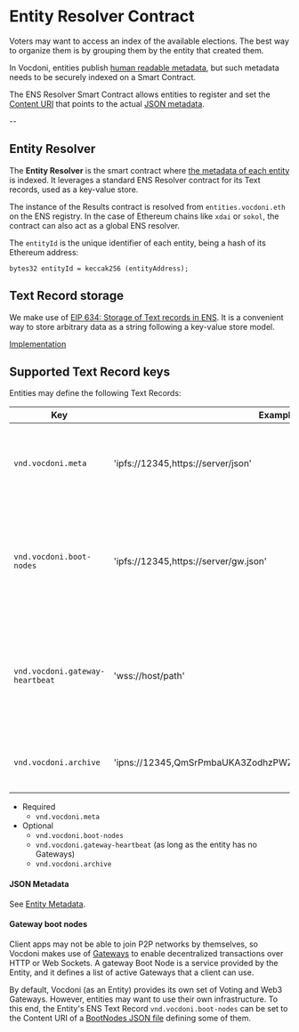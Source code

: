 # Entity Resolver Contract

Voters may want to access an index of the available elections. The best way to organize them is by grouping them by the entity that created them.

In Vocdoni, entities publish [human readable metadata](/architecture/data-schemes/entity-metadata), but such metadata needs to be securely indexed on a Smart Contract.

The ENS Resolver Smart Contract allows entities to register and set the [Content URI](/architecture/protocol/data-origins.html#content-uri) that points to the actual [JSON metadata](/architecture/data-schemes/entity-metadata).

--

## Entity Resolver

The **Entity Resolver** is the smart contract where [the metadata of each entity](/architecture/data-schemes/entity-metadata) is indexed. It leverages a standard ENS Resolver contract for its Text records, used as a key-value store.

The instance of the Results contract is resolved from `entities.vocdoni.eth` on the ENS registry. In the case of Ethereum chains like `xdai` or `sokol`, the contract can also act as a global ENS resolver. 

The `entityId` is the unique identifier of each entity, being a hash of its Ethereum address:

```solidity
bytes32 entityId = keccak256 (entityAddress);
```

## Text Record storage

We make use of [EIP 634: Storage of Text records in ENS](https://eips.ethereum.org/EIPS/eip-634). It is a convenient way to store arbitrary data as a string following a key-value store model.

[Implementation](https://github.com/vocdoni/dvote-solidity/blob/master/contracts/profiles/TextResolver.sol)
  
## Supported Text Record keys

Entities may define the following Text Records:

| Key                                 | Example                                                       | Description                                                                                                           |
| ----------------------------------- | ------------------------------------------------------------- | --------------------------------------------------------------------------------------------------------------------- |
| `vnd.vocdoni.meta`                  | 'ipfs://12345,https://server/json'                                    | [Content URI](/architecture/protocol/data-origins.html#content-uri) to fetch the Entity's JSON metadata. <br/>See [JSON schema](#meta). |
| `vnd.vocdoni.boot-nodes`            | 'ipfs://12345,https://server/gw.json'                                 | [Content URI](/architecture/protocol/data-origins.html#content-uri) to fetch a set of Gateways for the Entity. <br/>See [Gateway Boot Nodes](#gateway-boot-nodes) below. |
| `vnd.vocdoni.gateway-heartbeat`     | 'wss://host/path'                                      | [Messaging URI](/architecture/protocol/data-origins.html#messaging-uri) where the Gateways of the entity should report their health status. |
| `vnd.vocdoni.archive`                  | 'ipns://12345,QmSrPmbaUKA3ZodhzPWZnpFgcPMFWF4QsxXbkWfEptTBJd'                                    | [Content URI](/architecture/protocol/data-origins.html#content-uri) to fetch the process archive record. |

- Required
  - `vnd.vocdoni.meta`
- Optional
  - `vnd.vocdoni.boot-nodes`
  - `vnd.vocdoni.gateway-heartbeat`  (as long as the entity has no Gateways)
  - `vnd.vocdoni.archive`

#### JSON Metadata

See [Entity Metadata](/architecture/data-schemes/entity-metadata.html#json-schema).

#### Gateway boot nodes

Client apps may not be able to join P2P networks by themselves, so Vocdoni makes use of [Gateways](/architecture/services/gateway) to enable decentralized transactions over HTTP or Web Sockets. A gateway Boot Node is a service provided by the Entity, and it defines a list of active Gateways that a client can use.

By default, Vocdoni (as an Entity) provides its own set of Voting and Web3 Gateways. However, entities may want to use their own infrastructure. To this end, the Entity's ENS Text Record `vnd.vocdoni.boot-nodes` can be set to the Content URI of a [BootNodes JSON file](/architecture/services/bootnode) defining some of them.


